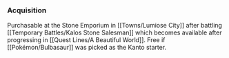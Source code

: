 ### Acquisition
Purchasable at the Stone Emporium in [[Towns/Lumiose City]] after battling [[Temporary Battles/Kalos Stone Salesman]] which becomes available after progressing in [[Quest Lines/A Beautiful World]]. Free if [[Pokémon/Bulbasaur]] was picked as the Kanto starter.
